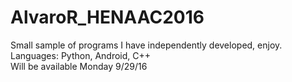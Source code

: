 # AlvaroR_HENAAC2016
Small sample of programs I have independently developed, enjoy.<br />
Languages: Python, Android, C++<br />
Will be available Monday 9/29/16
